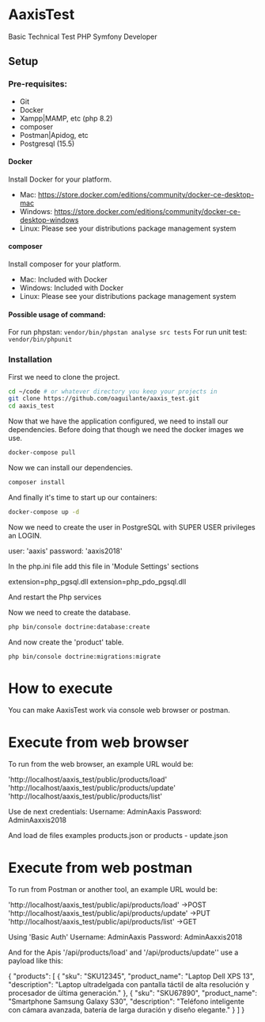 # AaxisTest

Basic Technical Test PHP Symfony Developer

## Setup

### Pre-requisites:

- Git
- Docker
- Xampp|MAMP, etc (php 8.2)
- composer
- Postman|Apidog, etc
- Postgresql (15.5)

#### Docker

Install Docker for your platform.

- Mac: https://store.docker.com/editions/community/docker-ce-desktop-mac
- Windows: https://store.docker.com/editions/community/docker-ce-desktop-windows
- Linux: Please see your distributions package management system

#### composer

Install composer for your platform.

- Mac: Included with Docker
- Windows: Included with Docker
- Linux: Please see your distributions package management system

#### Possible usage of command:

For run phpstan: `vendor/bin/phpstan analyse src tests`
For run unit test: `vendor/bin/phpunit`

### Installation

First we need to clone the project.

```bash
cd ~/code # or whatever directory you keep your projects in
git clone https://github.com/oaguilante/aaxis_test.git
cd aaxis_test
```

Now that we have the application configured, we need to install our dependencies. Before doing that though we need the docker images we use.

```bash
docker-compose pull
```

Now we can install our dependencies.

```bash
composer install
```

And finally it's time to start up our containers:

```bash
docker-compose up -d
```

Now we need to create the user in PostgreSQL with SUPER USER privileges an LOGIN.

user: 'aaxis'
password: 'aaxis2018'

In the php.ini file add this file in 'Module Settings' sections

extension=php_pgsql.dll
extension=php_pdo_pgsql.dll

And restart the Php services

Now we need to create the database.

```bash
php bin/console doctrine:database:create    
```

And now create the 'product' table.

```bash
php bin/console doctrine:migrations:migrate    
```

# How to execute
You can make AaxisTest work via console web browser or postman.

# Execute from web browser
To run from the web browser, an example URL would be: 

'http://localhost/aaxis_test/public/products/load'
'http://localhost/aaxis_test/public/products/update'
'http://localhost/aaxis_test/public/products/list'

Use de next credentials:
Username: AdminAaxis
Password: AdminAaxxis2018

And load de files examples products.json or products - update.json

# Execute from web postman
To run from Postman or another tool, an example URL would be:

'http://localhost/aaxis_test/public/api/products/load' ->POST
'http://localhost/aaxis_test/public/api/products/update' ->PUT
'http://localhost/aaxis_test/public/api/products/list' ->GET

Using 'Basic Auth'
Username: AdminAaxis
Password: AdminAaxxis2018

And for the Apis '/api/products/load' and '/api/products/update'' use a payload like this:

{
    "products": [
        {
            "sku": "SKU12345",
            "product_name": "Laptop Dell XPS 13",
            "description": "Laptop ultradelgada con pantalla táctil de alta resolución y procesador de última generación."
        },
        {
            "sku": "SKU67890",
            "product_name": "Smartphone Samsung Galaxy S30",
            "description": "Teléfono inteligente con cámara avanzada, batería de larga duración y diseño elegante."
        }
    ]
}

